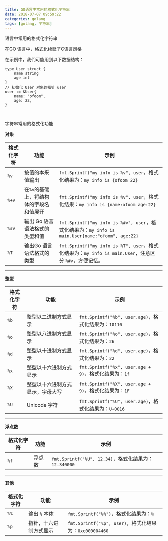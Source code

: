 ```yaml
---
title: GO语言中常用的格式化字符串
date: 2018-07-07 09:59:22
categories: golang
tags: [golang, 字符串]
---
```


<!-- more -->

语言中常用的格式化字符串

在GO 语言中，格式化续延了C语言风格

在示例中，我们可能用到以下数据结构：

```
type User struct {
	name string
	age int
}
// 初始化 User 对象的指针 user
user := &User{
    name: "ofoom",
    age: 22,
}



```

字符串常用的格式化功能

**对象**

|格式化字符|功能|示例|
|-----|-----|-----|
|`%v`|按值的本来值输出|```fmt.Sprintf("my info is %v", user```，格式化结果为：`my info is {ofoom 22}`|
|`%+v`|在`%v`的基础上，将结构体的字段名和值展开|```fmt.Sprintf("my info is %v", user```，格式化结果：`my info is {name:ofoom age:22}`|
|`%#v`|输出 Go 语言语法格式的类型和值|```fmt.Sprintf("my info is %#v", user```，格式化结果为：`my info is main.User{name:"ofoom", age:22}`|
|`%T`|输出Go 语言语法格式的类型|```fmt.Sprintf("my info is %T", user```，格式化结果为：`my info is main.User`，注意区分 `%#v`，方便记忆。|

---

**整型**

|格式化字符|功能|示例|
|-----|-----|-----|
|`%b`|整型以二进制方式显示|```fmt.Sprintf("%b", user.age)```，格式化结果为：`10110`|
|`%o`|整型以八进制方式显示|```fmt.Sprintf("%o", user.age)```，格式化结果为：`26`|
|`%d`|整型以十进制方式显示|```fmt.Sprintf("%d", user.age)```，格式化结果为：`22`|
|`%x`|整型以十六进制方式显示|```fmt.Sprintf("%x", user.age + 9)```，格式化结果为：`1f`|
|`%X`|整型以十六进制方式显示，字母大写|```fmt.Sprintf("%X", user.age + 9)```，格式化结果为：`1F`|
|`%U`|Unicode 字符|```fmt.Sprintf("%U", user.age)```，格式化结果为：`U+0016`|

---

**浮点数**

|格式化字符|功能|示例|
|-----|-----|-----|
|`%f`|浮点数|```fmt.Sprintf("%U", 12.34)```，格式化结果为：`12.340000`|


---

**其他**

|格式化字符|功能|示例|
|-----|-----|-----|
|`%%`|输出 `%` 本体|```fmt.Sprintf("%%")```，格式化结果为：`%`|
|`%p`|指针，十六进制方式显示|```fmt.Sprintf("%p", user)```，格式化结果为：`0xc000004460`|


